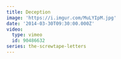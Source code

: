 ```yaml
---
title: Deception
image: 'https://i.imgur.com/MuLYIpM.jpg'
date: '2014-03-30T09:30:00.000Z'
video:
  type: vimeo
  id: 90486632
series: the-screwtape-letters
---
```


